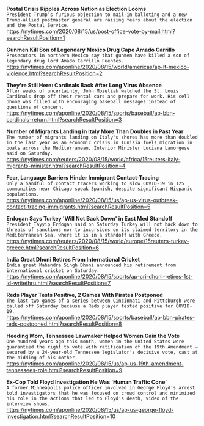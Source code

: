 **Postal Crisis Ripples Across Nation as Election Looms**\
`President Trump’s furious objection to mail-in balloting and a new Trump-allied postmaster general are raising fears about the election and the Postal Service.`\
https://nytimes.com/2020/08/15/us/post-office-vote-by-mail.html?searchResultPosition=1

**Gunmen Kill Son of Legendary Mexico Drug Capo Amado Carrillo**\
`Prosecutors in northern Mexico say that gunmen have killed a son of legendary drug lord Amado Carrillo Fuentes. `\
https://nytimes.com/aponline/2020/08/15/world/americas/ap-lt-mexico-violence.html?searchResultPosition=2

**They're Still Here: Cardinals Back After Long Virus Absence**\
`After weeks of uncertainty, John Mozeliak watched the St. Louis Cardinals drop off their rental cars and prepare for work. His cell phone was filled with encouraging baseball messages instead of questions of concern.`\
https://nytimes.com/aponline/2020/08/15/sports/baseball/ap-bbn-cardinals-return.html?searchResultPosition=3

**Number of Migrants Landing in Italy More Than Doubles in Past Year**\
`The number of migrants landing on Italy's shores has more than doubled in the last year as an economic crisis in Tunisia fuels migration in boats across the Mediterranean, Interior Minister Luciana Lamorgese said on Saturday.`\
https://nytimes.com/reuters/2020/08/15/world/africa/15reuters-italy-migrants-minister.html?searchResultPosition=4

**Fear, Language Barriers Hinder Immigrant Contact-Tracing**\
`Only a handful of contact tracers working to slow COVID-19 in 125 communities near Chicago speak Spanish, despite significant Hispanic populations.`\
https://nytimes.com/aponline/2020/08/15/us/ap-us-virus-outbreak-contact-tracing-immigrants.html?searchResultPosition=5

**Erdogan Says Turkey 'Will Not Back Down' in East Med Standoff**\
`President Tayyip Erdogan said on Saturday Turkey will not back down to threats of sanctions nor to incursions on its claimed territory in the Mediterranean Sea, where it is in a standoff with Greece. `\
https://nytimes.com/reuters/2020/08/15/world/europe/15reuters-turkey-greece.html?searchResultPosition=6

**India Great Dhoni Retires From International Cricket**\
`India great Mahendra Singh Dhoni announced his retirement from international cricket on Saturday.`\
https://nytimes.com/aponline/2020/08/15/sports/ap-cri-dhoni-retires-1st-ld-writethru.html?searchResultPosition=7

**Reds Player Tests Positive, 2 Games With Pirates Postponed**\
`The last two games of a series between Cincinnati and Pittsburgh were called off Saturday because a Reds player tested positive for COVID-19.`\
https://nytimes.com/aponline/2020/08/15/sports/baseball/ap-bbn-pirates-reds-postponed.html?searchResultPosition=8

**Heeding Mom, Tennessee Lawmaker Helped Women Gain the Vote**\
`One hundred years ago this month, women in the United States were guaranteed the right to vote with ratification of the 19th Amendment — secured by a 24-year-old Tennessee legislator's decisive vote, cast at the bidding of his mother.`\
https://nytimes.com/aponline/2020/08/15/us/ap-us-19th-amendment-tennessees-role.html?searchResultPosition=9

**Ex-Cop Told Floyd Investigation He Was 'Human Traffic Cone'**\
`A former Minneapolis police officer involved in George Floyd's arrest told investigators that he was focused on crowd control and minimized his role in the actions that led to Floyd's death, video of the interview shows.`\
https://nytimes.com/aponline/2020/08/15/us/ap-us-george-floyd-investigation.html?searchResultPosition=10

